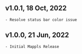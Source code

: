 ## v1.0.1, 18 Oct, 2022
    - Resolve status bar color issue

## v1.0.0, 21 Jun, 2022
    - Initial Mappls Release